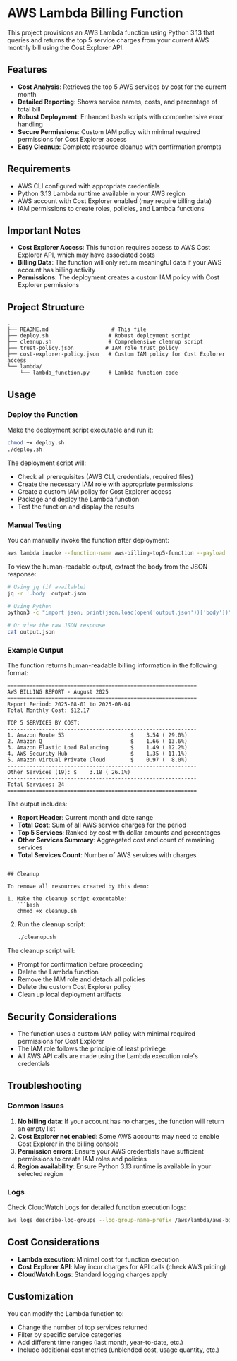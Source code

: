 # AWS Lambda Billing Function

This project provisions an AWS Lambda function using Python 3.13 that queries and returns the top 5 service charges from your current AWS monthly bill using the Cost Explorer API.

## Features

- **Cost Analysis**: Retrieves the top 5 AWS services by cost for the current month
- **Detailed Reporting**: Shows service names, costs, and percentage of total bill
- **Robust Deployment**: Enhanced bash scripts with comprehensive error handling
- **Secure Permissions**: Custom IAM policy with minimal required permissions for Cost Explorer access
- **Easy Cleanup**: Complete resource cleanup with confirmation prompts

## Requirements

- AWS CLI configured with appropriate credentials
- Python 3.13 Lambda runtime available in your AWS region
- AWS account with Cost Explorer enabled (may require billing data)
- IAM permissions to create roles, policies, and Lambda functions

## Important Notes

- **Cost Explorer Access**: This function requires access to AWS Cost Explorer API, which may have associated costs
- **Billing Data**: The function will only return meaningful data if your AWS account has billing activity
- **Permissions**: The deployment creates a custom IAM policy with Cost Explorer permissions

## Project Structure

```
.
├── README.md                    # This file
├── deploy.sh                   # Robust deployment script
├── cleanup.sh                  # Comprehensive cleanup script
├── trust-policy.json          # IAM role trust policy
├── cost-explorer-policy.json   # Custom IAM policy for Cost Explorer access
└── lambda/
    └── lambda_function.py      # Lambda function code
```

## Usage

### Deploy the Function

Make the deployment script executable and run it:

```bash
chmod +x deploy.sh
./deploy.sh
```

The deployment script will:
- Check all prerequisites (AWS CLI, credentials, required files)
- Create the necessary IAM role with appropriate permissions
- Create a custom IAM policy for Cost Explorer access
- Package and deploy the Lambda function
- Test the function and display the results

### Manual Testing

You can manually invoke the function after deployment:

```bash
aws lambda invoke --function-name aws-billing-top5-function --payload '{}' output.json
```

To view the human-readable output, extract the body from the JSON response:

```bash
# Using jq (if available)
jq -r '.body' output.json

# Using Python
python3 -c "import json; print(json.load(open('output.json'))['body'])"

# Or view the raw JSON response
cat output.json
```

### Example Output

The function returns human-readable billing information in the following format:

```
============================================================
AWS BILLING REPORT - August 2025
============================================================
Report Period: 2025-08-01 to 2025-08-04
Total Monthly Cost: $12.17

TOP 5 SERVICES BY COST:
------------------------------------------------------------
1. Amazon Route 53                     $    3.54 ( 29.0%)
2. Amazon Q                            $    1.66 ( 13.6%)
3. Amazon Elastic Load Balancing       $    1.49 ( 12.2%)
4. AWS Security Hub                    $    1.35 ( 11.1%)
5. Amazon Virtual Private Cloud        $    0.97 (  8.0%)
------------------------------------------------------------
Other Services (19): $    3.18 ( 26.1%)
------------------------------------------------------------
Total Services: 24
============================================================
```

The output includes:
- **Report Header**: Current month and date range
- **Total Cost**: Sum of all AWS service charges for the period
- **Top 5 Services**: Ranked by cost with dollar amounts and percentages
- **Other Services Summary**: Aggregated cost and count of remaining services
- **Total Services Count**: Number of AWS services with charges
```

## Cleanup

To remove all resources created by this demo:

1. Make the cleanup script executable:
   ```bash
   chmod +x cleanup.sh
   ```

2. Run the cleanup script:
   ```bash
   ./cleanup.sh
   ```

The cleanup script will:
- Prompt for confirmation before proceeding
- Delete the Lambda function
- Remove the IAM role and detach all policies
- Delete the custom Cost Explorer policy
- Clean up local deployment artifacts

## Security Considerations

- The function uses a custom IAM policy with minimal required permissions for Cost Explorer
- The IAM role follows the principle of least privilege
- All AWS API calls are made using the Lambda execution role's credentials

## Troubleshooting

### Common Issues

1. **No billing data**: If your account has no charges, the function will return an empty list
2. **Cost Explorer not enabled**: Some AWS accounts may need to enable Cost Explorer in the billing console
3. **Permission errors**: Ensure your AWS credentials have sufficient permissions to create IAM roles and policies
4. **Region availability**: Ensure Python 3.13 runtime is available in your selected region

### Logs

Check CloudWatch Logs for detailed function execution logs:
```bash
aws logs describe-log-groups --log-group-name-prefix /aws/lambda/aws-billing-top5-function
```

## Cost Considerations

- **Lambda execution**: Minimal cost for function execution
- **Cost Explorer API**: May incur charges for API calls (check AWS pricing)
- **CloudWatch Logs**: Standard logging charges apply

## Customization

You can modify the Lambda function to:
- Change the number of top services returned
- Filter by specific service categories
- Add different time ranges (last month, year-to-date, etc.)
- Include additional cost metrics (unblended cost, usage quantity, etc.)
